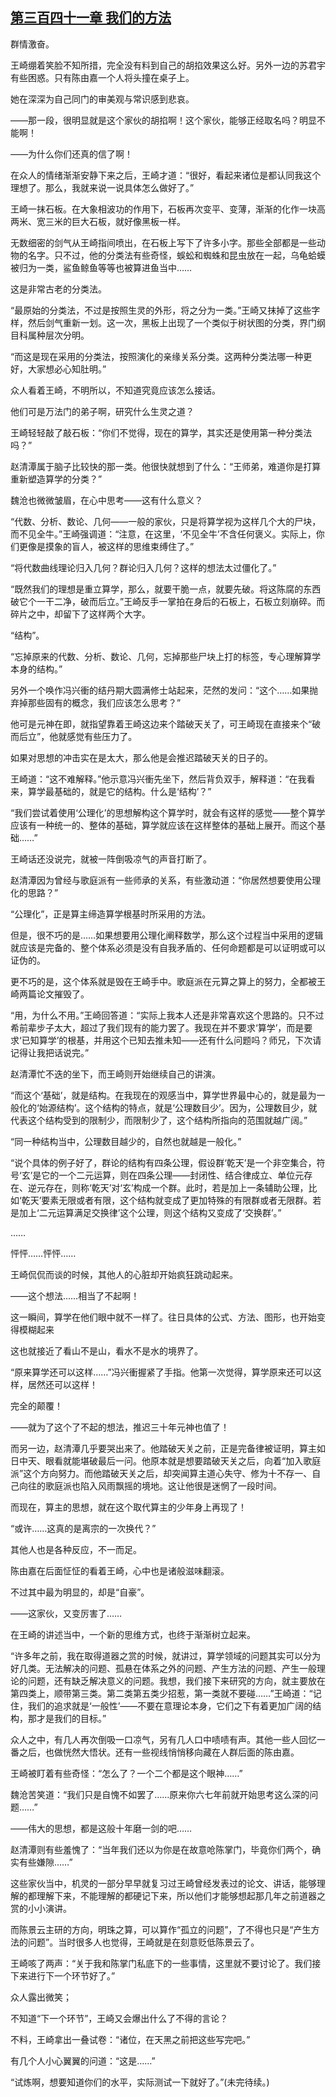 ## [第三百四十一章 我们的方法](https://www.xxbiquge.com/11_11207/9108780.html)


  群情激奋。

  王崎绷着笑脸不知所措，完全没有料到自己的胡掐效果这么好。另外一边的苏君宇有些困惑。只有陈由嘉一个人将头撞在桌子上。

  她在深深为自己同门的审美观与常识感到悲哀。

  ——那一段，很明显就是这个家伙的胡掐啊！这个家伙，能够正经取名吗？明显不能啊！

  ——为什么你们还真的信了啊！

  在众人的情绪渐渐安静下来之后，王崎才道：“很好，看起来诸位是都认同我这个理想了。那么，我就来说一说具体怎么做好了。”

  王崎一抹石板。在大象相波功的作用下，石板再次变平、变薄，渐渐的化作一块高两米、宽三米的巨大石板，就好像黑板一样。

  无数细密的剑气从王崎指间喷出，在石板上写下了许多小字。那些全部都是一些动物的名字。只不过，他的分类法有些奇怪，蜈蚣和蜘蛛和昆虫放在一起，乌龟蛤蟆被归为一类，鲨鱼鲸鱼等等也被算进鱼当中……

  这是非常古老的分类法。

  “最原始的分类法，不过是按照生灵的外形，将之分为一类。”王崎又抹掉了这些字样，然后剑气重新一划。这一次，黑板上出现了一个类似于树状图的分类，界门纲目科属种层次分明。

  “而这是现在采用的分类法，按照演化的亲缘关系分类。这两种分类法哪一种更好，大家想必心知肚明。”

  众人看着王崎，不明所以，不知道究竟应该怎么接话。

  他们可是万法门的弟子啊，研究什么生灵之道？

  王崎轻轻敲了敲石板：“你们不觉得，现在的算学，其实还是使用第一种分类法吗？”

  赵清潭属于脑子比较快的那一类。他很快就想到了什么：“王师弟，难道你是打算重新塑造算学的分类？”

  魏沧也微微皱眉，在心中思考——这有什么意义？

  “代数、分析、数论、几何——一般的家伙，只是将算学视为这样几个大的尸块，而不见全牛。”王崎强调道：“注意，在这里，‘不见全牛’不含任何褒义。实际上，你们更像是摸象的盲人，被这样的思维束缚住了。”

  “将代数曲线理论归入几何？群论归入几何？这样的想法太过僵化了。”

  “既然我们的理想是重立算学，那么，就要干脆一点，就要先破。将这陈腐的东西破它个一干二净，破而后立。”王崎反手一掌拍在身后的石板上，石板立刻崩碎。而碎片之中，却留下了这样两个大字。

  “结构”。

  “忘掉原来的代数、分析、数论、几何，忘掉那些尸块上打的标签，专心理解算学本身的结构。”

  另外一个唤作冯兴衝的结丹期大圆满修士站起来，茫然的发问：“这个……如果抛弃掉那些固有的概念，我们应该怎么思考？”

  他可是元神在即，就指望靠着王崎这边来个踏破天关了，可王崎现在直接来个“破而后立”，他就感觉有些压力了。

  如果对思想的冲击实在是太大，那么他是会推迟踏破天关的日子的。

  王崎道：“这不难解释。”他示意冯兴衝先坐下，然后背负双手，解释道：“在我看来，算学最基础的，就是它的结构。什么是‘结构’？”

  “我们尝试着使用‘公理化’的思想解构这个算学时，就会有这样的感觉——整个算学应该有一种统一的、整体的基础，算学就应该在这样整体的基础上展开。而这个基础……”

  王崎话还没说完，就被一阵倒吸凉气的声音打断了。

  赵清潭因为曾经与歌庭派有一些师承的关系，有些激动道：“你居然想要使用公理化的思路？”

  “公理化”，正是算主缔造算学根基时所采用的方法。

  但是，很不巧的是……如果想要用公理化阐释数学，那么这个过程当中采用的逻辑就应该是完备的、整个体系必须是没有自我矛盾的、任何命题都是可以证明或可以证伪的。

  更不巧的是，这个体系就是毁在王崎手中。歌庭派在元算之算上的努力，全都被王崎两篇论文摧毁了。

  “用，为什么不用。”王崎回答道：“实际上我本人还是非常喜欢这个思路的。只不过希前辈步子太大，超过了我们现有的能力罢了。我现在并不要求‘算学’，而是要求‘已知算学’的根基，并用这个已知去推未知——还有什么问题吗？师兄，下次请记得让我把话说完。”

  赵清潭忙不迭的坐下，而王崎则开始继续自己的讲演。

  “而这个‘基础’，就是结构。在我现在的观感当中，算学世界最中心的，就是最为一般化的‘始源结构’。这个结构的特点，就是‘公理数目少’。因为，公理数目少，就代表这个结构受到的限制少，而限制少了，这个结构所指向的范围就越广阔。”

  “同一种结构当中，公理数目越少的，自然也就越是一般化。”

  “说个具体的例子好了，群论的结构有四条公理，假设群‘乾天’是一个非空集合，符号‘玄’是它的一个二元运算，则在四条公理——封闭性、结合律成立、单位元存在、逆元存在，则称‘乾天’对‘玄’构成一个群。此时，若是加上一条辅助公理，比如‘乾天’要素无限或者有限，这个结构就变成了更加特殊的有限群或者无限群。若是加上‘二元运算满足交换律’这个公理，则这个结构又变成了‘交换群’。”

  ……

  怦怦……怦怦……

  王崎侃侃而谈的时候，其他人的心脏却开始疯狂跳动起来。

  ——这个想法……相当了不起啊！

  这一瞬间，算学在他们眼中就不一样了。往日具体的公式、方法、图形，也开始变得模糊起来

  这也就接近了看山不是山，看水不是水的境界了。

  “原来算学还可以这样……”冯兴衝握紧了手指。他第一次觉得，算学原来还可以这样，居然还可以这样！

  完全的颠覆！

  ——就为了这个了不起的想法，推迟三十年元神也值了！

  而另一边，赵清潭几乎要哭出来了。他踏破天关之前，正是完备律被证明，算主如日中天、眼看就能堪破最后一问。他原本就是想要踏破天关之后，向着“加入歌庭派”这个方向努力。而他踏破天关之后，却突闻算主道心失守、修为十不存一、自己向往的歌庭派也陷入风雨飘摇的境地。这让他很是迷惘了一段时间。

  而现在，算主的思想，就在这个取代算主的少年身上再现了！

  “或许……这真的是离宗的一次换代？”

  其他人也是各种反应，不一而足。

  陈由嘉在后面怔怔的看着王崎，心中也是诸般滋味翻滚。

  不过其中最为明显的，却是“自豪”。

  ——这家伙，又变厉害了……

  在王崎的讲述当中，一个新的思维方式，也终于渐渐树立起来。

  “许多年之前，我在取得道器之赏的时候，就讲过，算学领域的问题其实可以分为好几类。无法解决的问题、孤悬在体系之外的问题、产生方法的问题、产生一般理论的问题，还有缺乏解决意义的问题。我想，我们接下来研究的方向，就主要放在第四类上，顺带第三类。第二类第五类少招惹，第一类就不要碰……”王崎道：“记住，我们的追求就是‘一般性’——不要在意理论本身，它们之下有着更加广阔的结构，那才是我们的目标。”

  众人之中，有几人再次倒吸一口凉气，另有几人口中啧啧有声。其他一些人回忆一番之后，也做恍然大悟状。还有一些视线悄悄移向藏在人群后面的陈由嘉。

  王崎被盯着有些奇怪：“怎么了？一个二个都是这个眼神……”

  魏沧苦笑道：“我们只是自愧不如罢了……原来你六七年前就开始思考这么深的问题……”

  ——伟大的思想，都是这般十年磨一剑的吧……

  赵清潭则有些羞愧了：“当年我们还以为你是在故意呛陈掌门，毕竟你们两个，确实有些嫌隙……”

  这些家伙当中，机灵的一部分早早就复习过王崎曾经发表过的论文、讲话，能够理解的都理解下来，不能理解的都硬记下来，所以他们才能够想起那几年之前道器之赏的小小演讲。

  而陈景云主研的方向，明珠之算，可以算作“孤立的问题”，了不得也只是“产生方法的问题”。当时很多人也觉得，王崎就是在刻意贬低陈景云了。

  王崎咳了两声：“关于我和陈掌门私底下的一些事情，这里就不要讨论了。我们接下来进行下一个环节好了。”

  众人露出微笑；

  不知道“下一个环节”，王崎又会爆出什么了不得的言论？

  不料，王崎拿出一叠试卷：“诸位，在天黑之前把这些写完吧。”

  有几个人小心翼翼的问道：“这是……”

  “试炼啊，想要知道你们的水平，实际测试一下就好了。”(未完待续。)
